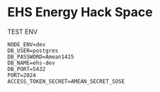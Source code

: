 # EHS Energy Hack Space

TEST ENV
```
NODE_ENV=dev
DB_USER=postgres
DB_PASSWORD=Amean1415
DB_NAME=ehs-dev
DB_PORT=5432
PORT=2024
ACCESS_TOKEN_SECRET=AMEAN_SECRET_SOSE
```
